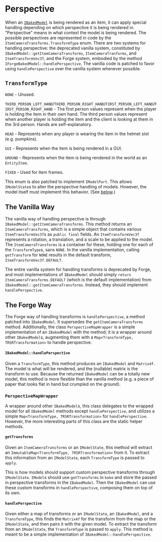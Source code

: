 Perspective
===========

When an [`IBakedModel`][IBakedModel] is being rendered as an item, it can apply special handling depending on which perspective it is being rendered in. "Perspective" means in what context the model is being rendered. The possible perspectives are represented in code by the `ItemCameraTransforms.TransformType` enum. There are two systems for handling perspective: the deprecated vanilla system, constituted by `IBakedModel::getItemCameraTransforms`, `ItemCameraTranforms`, and `ItemTransformVec3f`, and the Forge system, embodied by the method `IForgeBakedModel::handlePerspective`. The vanilla code is patched to favor using `handlePerspective` over the vanilla system whenever possible.

`TransformType`
---------------

`NONE` - Unused.

`THIRD_PERSON_LEFT_HAND`/`THIRD_PERSON_RIGHT_HAND`/`FIRST_PERSON_LEFT_HAND`/`FIRST_PERSON_RIGHT_HAND` - The first person values represent when the player is holding the item in their own hand. The third person values represent when another player is holding the item and the client is looking at them in the 3rd person. Hands are self-explanatory.

`HEAD` - Represents when any player is wearing the item in the helmet slot (e.g. pumpkins).

`GUI` - Represents when the item is being rendered in a GUI.

`GROUND` - Represents when the item is being rendered in the world as an `EntityItem`.

`FIXED` - Used for item frames.

This enum is also patched to implement `IModelPart`. This allows `IModelState`s to alter the perspective handling of models. However, the model itself must implement this behavior. (See [below][state perspective].)

The Vanilla Way
---------------

The vanilla way of handling perspective is through `IBakedModel::getItemCameraTransforms`. This method returns an `ItemCameraTransforms`, which is a simple object that contains various `ItemTransformVec3f`s as `public final` fields. An `ItemTransformVec3f` represents a rotation, a translation, and a scale to be applied to the model. The `ItemCameraTransforms` is a container for these, holding one for each of the `TransformType`s, sans `NONE`. In the vanilla implementation, calling `getTransform` for `NONE` results in the default transform, `ItemTransformVec3f.DEFAULT`.

The entire vanilla system for handling transforms is deprecated by Forge, and most implementations of `IBakedModel` should simply `return ItemCameraTransforms.DEFAULT` (which is the default implementation) from `IBakedModel::getItemCameraTransforms`. Instead, they should implement `handlePerspective`.

The Forge Way
-------------

The Forge way of handling transforms is `handlePerspective`, a method patched into `IBakedModel`. It supersedes the `getItemCameraTransforms` method. Additionally, the class `PerspectiveMapWrapper` is a simple implementation of an `IBakedModel` with the method; it is a wrapper around other `IBakedModel`s, augmenting them with a `Map<TransformType, TRSRTransformation>` to handle perspective.

#### `IBakedModel::handlePerspective`

Given a `TransformType`, this method produces an `IBakedModel` and `Matrix4f`. The model is what will be rendered, and the (nullable) matrix is the transform to use. Because the returned `IBakedModel` can be a totally new model, this method is more flexible than the vanilla method (e.g. a piece of paper that looks flat in hand but crumpled on the ground).

### `PerspectiveMapWrapper`

A wrapper around other `IBakedModel`s, this class delegates to the wrapped model for all `IBakedModel` methods except `handlePerspective`, and utilizes a simple `Map<TransformType, TRSRTransformation>` for `handlePerspective`. However, the more interesting parts of this class are the static helper methods.

#### `getTransforms`

Given an `ItemCameraTransforms` or an `IModelState`, this method will extract an `ImmutableMap<TransformType, TRSRTransformation>` from it. To extract this information from an `IModelState`, each `TransformType` is passed to `apply`.

This is how models should support custom perspective transforms through `IModelState`. `IModel`s should use `getTransforms` in `bake` and store the passed in perspective transforms in the `IBakedModel`. Then the `IBakedModel` can use these custom transforms in `handlePerspective`, composing them on top of its own.

#### `handlePerspective`

Given either a map of transforms or an `IModelState`, an `IBakedModel`, and a `TransformType`, this finds the `Matrix4f` for the transform from the map or the `IModelState`, and then pairs it with the given model. To extract the transform from an `IModelState`, the `TransformType` is passed to `apply`. This method is meant to be a simple implementation of `IBakedModel::handlePerspective`.

[state perspective]: #gettransforms
[IBakedModel]: ibakedmodel.md